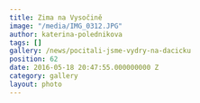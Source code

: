 ```yaml
---
title: Zima na Vysočině
image: "/media/IMG_0312.JPG"
author: katerina-polednikova
tags: []
gallery: /news/pocitali-jsme-vydry-na-dacicku
position: 62
date: 2016-05-18 20:47:55.000000000 Z
category: gallery
layout: photo
---
```

